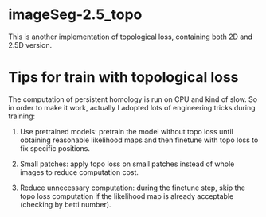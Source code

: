 # imageSeg-2.5_topo

This is another implementation of topological loss, containing both 2D and 2.5D version. 


# Tips for train with topological loss

The computation of persistent homology is run on CPU and kind of slow. So in order to make it work, actually I adopted lots of engineering tricks during training:

1) Use pretrained models: pretrain the model without topo loss until obtaining reasonable likelihood maps and then finetune with topo loss to fix specific positions.

2) Small patches: apply topo loss on small patches instead of whole images to reduce computation cost.

3) Reduce unnecessary computation: during the finetune step, skip the topo loss computation if the likelihood map is already acceptable (checking by betti number).

